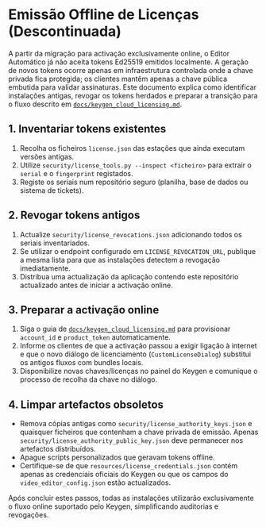 # Emissão Offline de Licenças (Descontinuada)

A partir da migração para activação exclusivamente online, o Editor Automático
já não aceita tokens Ed25519 emitidos localmente. A geração de novos tokens
ocorre apenas em infraestrutura controlada onde a chave privada fica protegida;
os clientes mantêm apenas a chave pública embutida para validar assinaturas.
Este documento explica como
identificar instalações antigas, revogar os tokens herdados e preparar a
transição para o fluxo descrito em
[`docs/keygen_cloud_licensing.md`](docs/keygen_cloud_licensing.md).

## 1. Inventariar tokens existentes

1. Recolha os ficheiros `license.json` das estações que ainda executam versões
   antigas.
2. Utilize `security/license_tools.py --inspect <ficheiro>` para extrair o
   `serial` e o `fingerprint` registados.
3. Registe os seriais num repositório seguro (planilha, base de dados ou sistema
   de tickets).

## 2. Revogar tokens antigos

1. Actualize `security/license_revocations.json` adicionando todos os seriais
   inventariados.
2. Se utilizar o endpoint configurado em `LICENSE_REVOCATION_URL`, publique a
   mesma lista para que as instalações detectem a revogação imediatamente.
3. Distribua uma actualização da aplicação contendo este repositório actualizado
   antes de iniciar a activação online.

## 3. Preparar a activação online

1. Siga o guia de [`docs/keygen_cloud_licensing.md`](docs/keygen_cloud_licensing.md)
   para provisionar `account_id` e `product_token` automaticamente.
2. Informe os clientes de que a activação passou a exigir ligação à internet e
   que o novo diálogo de licenciamento (`CustomLicenseDialog`) substitui os
   antigos fluxos com bundles locais.
3. Disponibilize novas chaves/licenças no painel do Keygen e comunique o
   processo de recolha da chave no diálogo.

## 4. Limpar artefactos obsoletos

- Remova cópias antigas como `security/license_authority_keys.json` e quaisquer
  ficheiros que contenham a chave privada de emissão. Apenas
  `security/license_authority_public_key.json` deve permanecer nos artefactos
  distribuídos.
- Apague scripts personalizados que geravam tokens offline.
- Certifique-se de que `resources/license_credentials.json` contém apenas as
  credenciais oficiais do Keygen ou que os campos do `video_editor_config.json`
  estão actualizados.

Após concluir estes passos, todas as instalações utilizarão exclusivamente o
fluxo online suportado pelo Keygen, simplificando auditorias e revogações.
